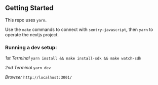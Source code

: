 ## Getting Started

This repo uses `yarn`.

Use the `make` commands to connect with `sentry-javascript`, then `yarn` to operate the nextjs project.

### Running a dev setup:

*1st Terminal*
    `yarn install && make install-sdk && make watch-sdk`

*2nd Terminal*
    `yarn dev`

*Browser*
    `http://localhost:3001/`